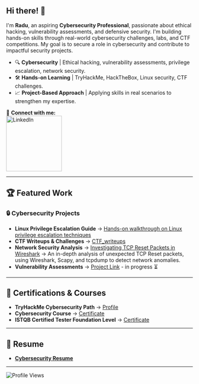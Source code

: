 ## Hi there! 👋

I'm **Radu**, an aspiring **Cybersecurity Professional**, passionate about ethical hacking, vulnerability assessments, and defensive security. I'm building hands-on skills through real-world cybersecurity challenges, labs, and CTF competitions. My goal is to secure a role in cybersecurity and contribute to impactful security projects.

- 🔍 **Cybersecurity** | Ethical hacking, vulnerability assessments, privilege escalation, network security.
- 🛠 **Hands-on Learning** | TryHackMe, HackTheBox, Linux security, CTF challenges.
- 📈 **Project-Based Approach** | Applying skills in real scenarios to strengthen my expertise.

📧 **Connect with me:**  
<a href="https://www.linkedin.com/in/raduioanionita1/">
  <img src="https://content.linkedin.com/content/dam/brand/site/img/logo/logo-r.png" alt="LinkedIn" width="150"/>
</a>

---

## 🏆 Featured Work
### 🔒 Cybersecurity Projects

- **Linux Privilege Escalation Guide** → [Hands-on walkthrough on Linux privilege escalation techniques](https://github.com/radu2208/linux-privilege-escalation)
- **CTF Writeups & Challenges** → [CTF_writeups](https://github.com/radu2208/CTF_Writeups)
- **Network Security Analysis** → [Investigating TCP Reset Packets in Wireshark](https://github.com/radu2208/tcp-reset-analysis) → An in-depth analysis of unexpected TCP Reset packets, using Wireshark, Scapy, and tcpdump to detect network anomalies.
- **Vulnerability Assessments** → [Project Link](#) - in progress ⏳

---

## 📝 Certifications & Courses
- **TryHackMe Cybersecurity Path** → [Profile](https://tryhackme.com/p/radu2208)
- **Cybersecurity Course** → [Certificate](https://drive.google.com/file/d/1PQUaRcRFqM1-PyGHdZtLsuuEWkEF0U2D/view?usp=sharing)
- **ISTQB Certified Tester Foundation Level** → [Certificate](https://atsqa.org/certified-testers/profile/2498f0be76864b9c8ef9e00ec0ca0d14)

---

## 📝 Resume
- **[Cybersecurity Resume](https://drive.google.com/file/d/1OwOhETINhXhaSh7Dtj3oZIZDUkGMUkMZ/view?usp=sharing)**

---

![Profile Views](https://komarev.com/ghpvc/?username=radu2208&style=flat-square&color=green)

